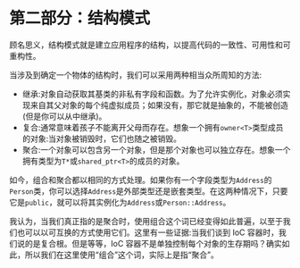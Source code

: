 # 第二部分：结构模式

顾名思义，结构模式就是建立应用程序的结构，以提高代码的一致性、可用性和可重构性。

当涉及到确定一个物体的结构时，我们可以采用两种相当众所周知的方法:

*   继承:对象自动获取其基类的非私有字段和函数。为了允许实例化，对象必须实现来自其父对象的每个纯虚拟成员；如果没有，那它就是抽象的，不能被创造(但是你可以从中继承)。
*   复合:通常意味着孩子不能离开父母而存在。想象一个拥有`owner<T>`类型成员的对象:当对象被销毁时，它们也随之被销毁。
*   聚合:一个对象可以包含另一个对象，但是那个对象也可以独立存在。想象一个拥有类型为`T*`或`shared_ptr<T>`的成员的对象。

如今，组合和聚合都以相同的方式处理。如果你有一个字段类型为`Address`的`Person`类，你可以选择`Address`是外部类型还是嵌套类型。在这两种情况下，只要它是`public`，就可以将其实例化为`Address`或`Person::Address`。

我认为，当我们真正指的是聚合时，使用组合这个词已经变得如此普遍，以至于我们也可以以可互换的方式使用它们。这里有一些证据:当我们谈到 IoC 容器时，我们说的是复合根。但是等等，IoC 容器不是单独控制每个对象的生存期吗？确实如此，所以我们在这里使用“组合”这个词，实际上是指“聚合”。